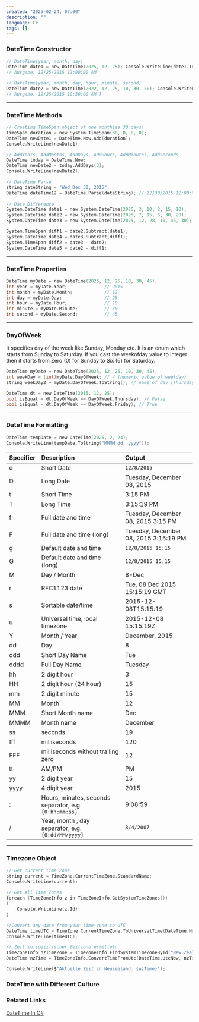 ```yaml
---
created: "2025-02-24, 07:00"
description: ""
language: C#
tags: []
---
```

### DateTime Constructor

```c
// DateTime(year, month, day) 
DateTime date1 = new DateTime(2025, 12, 25); Console.WriteLine(date1.ToString()); 
// Ausgabe: 12/25/2015 12:00:00 AM 

// DateTime(year, month, day, hour, minute, second)
DateTime date2 = new DateTime(2022, 12, 25, 10, 30, 50); Console.WriteLine(date1.ToString());
// Ausgabe: 12/25/2015 10:30:00 AM }
```
---
### DateTime Methods

```c
// Creating TimeSpan object of one month(as 30 days)  
TimeSpan duration = new System.TimeSpan(30, 0, 0, 0);  
DateTime newDate1 = DateTime.Now.Add(duration);  
Console.WriteLine(newDate1);

// AddYears, AddMonths, AddDays, AddHours, AddMinutes, AddSeconds  
DateTime today = DateTime.Now;
DateTime newDate2 = today.AddDays(3);
Console.WriteLine(newDate2);

// DateTime Parse
string dateString = "Wed Dec 30, 2015";  
DateTime dateTime12 = DateTime.Parse(dateString); // 12/30/2015 12:00:00 AM  
  
// Date Difference  
System.DateTime date1 = new System.DateTime(2025, 3, 10, 2, 15, 10);  
System.DateTime date2 = new System.DateTime(2025, 7, 15, 6, 30, 20);  
System.DateTime date3 = new System.DateTime(2025, 12, 28, 10, 45, 30);

System.TimeSpan diff1 = date2.Subtract(date1);
System.DateTime date4 = date3.Subtract(diff1);  
System.TimeSpan diff2 = date3 - date2;
System.DateTime date5 = date2 - diff1;
```
---
### DateTime Properties

```c
DateTime myDate = new DateTime(2025, 12, 25, 10, 30, 45);  
int year = myDate.Year;              // 2015  
int month = myDate.Month;            // 12  
int day = myDate.Day;                // 25  
int hour = myDate.Hour;              // 10  
int minute = myDate.Minute;          // 30  
int second = myDate.Second;          // 45  

```
---
### DayOfWeek
It specifies day of the week like Sunday, Monday etc. It is an enum which starts from Sunday to Saturday. If you cast the weekofday value to integer then it starts from Zero (0) for Sunday to Six (6) for Saturday.

```c
DateTime myDate = new DateTime(2025, 12, 25, 10, 30, 45);
int weekDay = (int)myDate.DayOfWeek; // 4 (numeric value of weekday)
string weekDay2 = myDate.DayOfWeek.ToString(); // name of day (Thursday)

DateTime dt = new DateTime(2015, 12, 25);
bool isEqual = dt.DayOfWeek == DayOfWeek.Thursday); // False
bool isEqual = dt.DayOfWeek == DayOfWeek.Friday); // True
```
---
### DateTime Formatting

```c
DateTime tempDate = new DateTime(2025, 2, 24);
Console.WriteLine(tempDate.ToString("MMMM dd, yyyy"));
```

| Specifier | Description                                          | Output                                |
| :-------- | :--------------------------------------------------- | :------------------------------------ |
| d         | Short Date                                           | `12/8/2015`                             |
| D         | Long Date                                            | Tuesday, December 08, 2015            |
| t         | Short Time                                           | 3:15 PM                               |
| T         | Long Time                                            | 3:15:19 PM                            |
| f         | Full date and time                                   | Tuesday, December 08, 2015 3:15 PM    |
| F         | Full date and time (long)                            | Tuesday, December 08, 2015 3:15:19 PM |
| g         | Default date and time                                | `12/8/2015 15:15`                       |
| G         | Default date and time (long)                         | `12/8/2015 15:15`                       |
| M         | Day / Month                                          | 8-Dec                                 |
| r         | RFC1123 date                                         | Tue, 08 Dec 2015 15:15:19 GMT         |
| s         | Sortable date/time                                   | 2015-12-08T15:15:19                   |
| u         | Universal time, local timezone                       | 2015-12-08 15:15:19Z                  |
| Y         | Month / Year                                         | December, 2015                        |
| dd        | Day                                                  | 8                                     |
| ddd       | Short Day Name                                       | Tue                                   |
| dddd      | Full Day Name                                        | Tuesday                               |
| hh        | 2 digit hour                                         | 3                                     |
| HH        | 2 digit hour (24 hour)                               | 15                                    |
| mm        | 2 digit minute                                       | 15                                    |
| MM        | Month                                                | 12                                    |
| MMM       | Short Month name                                     | Dec                                   |
| MMMM      | Month name                                           | December                              |
| ss        | seconds                                              | 19                                    |
| fff       | milliseconds                                         | 120                                   |
| FFF       | milliseconds without trailing zero                   | 12                                    |
| tt        | AM/PM                                                | PM                                    |
| yy        | 2 digit year                                         | 15                                    |
| yyyy      | 4 digit year                                         | 2015                                  |
| :         | Hours, minutes, seconds separator, e.g. `{0:hh:mm:ss}` | 9:08:59                               |
| /         | Year, month , day separator, e.g. `{0:dd/MM/yyyy}`     | `8/4/2007`                              |

---

### Timezone Object

```c
// Get current Time Zone  
string current = TimeZone.CurrentTimeZone.StandardName;  
Console.WriteLine(current);  
  
// Get All Time Zones  
foreach (TimeZoneInfo z in TimeZoneInfo.GetSystemTimeZones())  
{  
    Console.WriteLine(z.Id);  
}

//Convert any date from your time-zone to UTC
DateTime timeUTC = TimeZone.CurrentTimeZone.ToUniversalTime(DateTime.Now);  
Console.WriteLine(timeUTC);

// Zeit in spezifischer Zeitzone ermitteln
TimeZoneInfo nzTimeZone = TimeZoneInfo.FindSystemTimeZoneById("New Zealand Standard Time");  
DateTime nzTime = TimeZoneInfo.ConvertTimeFromUtc(DateTime.UtcNow, nzTimeZone);

Console.WriteLine($"Aktuelle Zeit in Neuseeland: {nzTime}");
```

### DateTime with Different Culture


### Related Links
[DateTime In C#](https://www.csharp.com/article/datetime-in-c-sharp/)